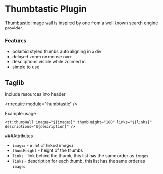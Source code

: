 # Thumbtastic Plugin

Thumbtastic image wall is inspired by one from a well known search engine provider.

### Features
- polaroid styled thumbs auto aligning in a div
- delayed zoom on mouse over
- descriptions visible while zoomed in
- simple to use



## Taglib

Include resources into header

  <r:require module="thumbtastic" />

Example usage

	<tt:thumbWall images="${images}" thumbHeight="180" links="${links}" descriptions="${description}" />


###Attributes

- `images` - a list of linked images
- `thumbHeight` - height of the thumbs
- `links` - link behind the thumb, this list has the same order as `images`
- `links` - description for each thumb, this list has the same order as `images`
